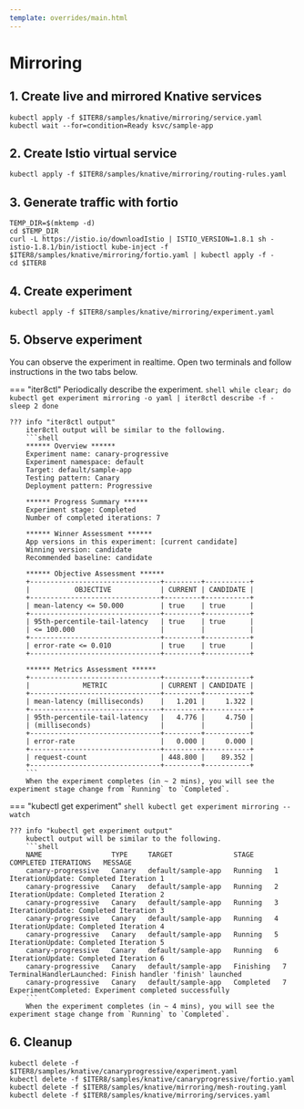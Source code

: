```yaml
---
template: overrides/main.html
---
```


# Mirroring

## 1. Create live and mirrored Knative services
```shell
kubectl apply -f $ITER8/samples/knative/mirroring/service.yaml
kubectl wait --for=condition=Ready ksvc/sample-app
```

## 2. Create Istio virtual service
```shell
kubectl apply -f $ITER8/samples/knative/mirroring/routing-rules.yaml
```
<!-- 
# 2.1 Use minikube set up with Istio for this test

# 2.2 Inject sleep deployment so you can curl

TEMP_DIR=$(mktemp -d)
cd $TEMP_DIR
curl -L https://istio.io/downloadIstio | ISTIO_VERSION=1.8.1 sh -
cat <<EOF | istio-1.8.1/bin/istioctl kube-inject -f - | kubectl create -f -
apiVersion: apps/v1
kind: Deployment
metadata:
  name: sleep
spec:
  replicas: 1
  selector:
    matchLabels:
      app: sleep
  template:
    metadata:
      labels:
        app: sleep
    spec:
      containers:
      - name: sleep
        image: tutum/curl
        command: ["/bin/sleep","infinity"]
        imagePullPolicy: IfNotPresent
EOF
cd $ITER8

# 2.3 Send some traffic
export SLEEP_POD=$(kubectl get pod -l app=sleep -o jsonpath={.items..metadata.name})
kubectl exec "${SLEEP_POD}" -c sleep -- curl -sS customdomain.com
# repeat the above a few times!

# 2.4 Minikube tunnel
minikube tunnel --cleanup # in a separate terminal

# 2.5 Get GATEWAY_IP
INGRESSGATEWAY=istio-ingressgateway

export GATEWAY_IP=`kubectl get svc $INGRESSGATEWAY --namespace istio-system \
    --output jsonpath="{.status.loadBalancer.ingress[*]['ip']}"`

# 2.6 curl
curl http://${GATEWAY_IP} --header "Host: example.com"

# 2.7 Quit Minikube tunnel

# 2.8 Cleanup sleep pod
kubectl delete deploy/sleep
 -->


## 3. Generate traffic with fortio
```shell
TEMP_DIR=$(mktemp -d)
cd $TEMP_DIR
curl -L https://istio.io/downloadIstio | ISTIO_VERSION=1.8.1 sh -
istio-1.8.1/bin/istioctl kube-inject -f $ITER8/samples/knative/mirroring/fortio.yaml | kubectl apply -f -
cd $ITER8
```

## 4. Create experiment
```shell
kubectl apply -f $ITER8/samples/knative/mirroring/experiment.yaml
```

## 5. Observe experiment
You can observe the experiment in realtime. Open two terminals and follow instructions in the two tabs below.

=== "iter8ctl"
    Periodically describe the experiment.
    ```shell
    while clear; do
    kubectl get experiment mirroring -o yaml | iter8ctl describe -f -
    sleep 2
    done
    ```

    ??? info "iter8ctl output"
        iter8ctl output will be similar to the following.
        ```shell
        ****** Overview ******
        Experiment name: canary-progressive
        Experiment namespace: default
        Target: default/sample-app
        Testing pattern: Canary
        Deployment pattern: Progressive

        ****** Progress Summary ******
        Experiment stage: Completed
        Number of completed iterations: 7

        ****** Winner Assessment ******
        App versions in this experiment: [current candidate]
        Winning version: candidate
        Recommended baseline: candidate

        ****** Objective Assessment ******
        +--------------------------------+---------+-----------+
        |           OBJECTIVE            | CURRENT | CANDIDATE |
        +--------------------------------+---------+-----------+
        | mean-latency <= 50.000         | true    | true      |
        +--------------------------------+---------+-----------+
        | 95th-percentile-tail-latency   | true    | true      |
        | <= 100.000                     |         |           |
        +--------------------------------+---------+-----------+
        | error-rate <= 0.010            | true    | true      |
        +--------------------------------+---------+-----------+

        ****** Metrics Assessment ******
        +--------------------------------+---------+-----------+
        |             METRIC             | CURRENT | CANDIDATE |
        +--------------------------------+---------+-----------+
        | mean-latency (milliseconds)    |   1.201 |     1.322 |
        +--------------------------------+---------+-----------+
        | 95th-percentile-tail-latency   |   4.776 |     4.750 |
        | (milliseconds)                 |         |           |
        +--------------------------------+---------+-----------+
        | error-rate                     |   0.000 |     0.000 |
        +--------------------------------+---------+-----------+
        | request-count                  | 448.800 |    89.352 |
        +--------------------------------+---------+-----------+
        ```
        When the experiment completes (in ~ 2 mins), you will see the experiment stage change from `Running` to `Completed`.   

=== "kubectl get experiment"
    ```shell
    kubectl get experiment mirroring --watch
    ```

    ??? info "kubectl get experiment output"
        kubectl output will be similar to the following.
        ```shell
        NAME                 TYPE     TARGET               STAGE     COMPLETED ITERATIONS   MESSAGE
        canary-progressive   Canary   default/sample-app   Running   1                      IterationUpdate: Completed Iteration 1
        canary-progressive   Canary   default/sample-app   Running   2                      IterationUpdate: Completed Iteration 2
        canary-progressive   Canary   default/sample-app   Running   3                      IterationUpdate: Completed Iteration 3
        canary-progressive   Canary   default/sample-app   Running   4                      IterationUpdate: Completed Iteration 4
        canary-progressive   Canary   default/sample-app   Running   5                      IterationUpdate: Completed Iteration 5
        canary-progressive   Canary   default/sample-app   Running   6                      IterationUpdate: Completed Iteration 6
        canary-progressive   Canary   default/sample-app   Finishing   7                      TerminalHandlerLaunched: Finish handler 'finish' launched
        canary-progressive   Canary   default/sample-app   Completed   7                      ExperimentCompleted: Experiment completed successfully
        ```
        When the experiment completes (in ~ 4 mins), you will see the experiment stage change from `Running` to `Completed`.    

## 6. Cleanup
```shell
kubectl delete -f $ITER8/samples/knative/canaryprogressive/experiment.yaml
kubectl delete -f $ITER8/samples/knative/canaryprogressive/fortio.yaml
kubectl delete -f $ITER8/samples/knative/mirroring/mesh-routing.yaml
kubectl delete -f $ITER8/samples/knative/mirroring/services.yaml
```

